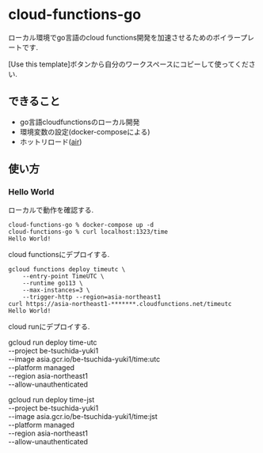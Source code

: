 # cloud-functions-go

ローカル環境でgo言語のcloud functions開発を加速させるためのボイラープレートです.

\[Use this template\]ボタンから自分のワークスペースにコピーして使ってください.

## できること

- go言語cloudfunctionsのローカル開発
- 環境変数の設定(docker-composeによる)
- ホットリロード([air](https://github.com/cosmtrek/air))

## 使い方

### Hello World

ローカルで動作を確認する.

```
cloud-functions-go % docker-compose up -d
cloud-functions-go % curl localhost:1323/time
Hello World!
```

cloud functionsにデプロイする.

```
gcloud functions deploy timeutc \
    --entry-point TimeUTC \
    --runtime go113 \
    --max-instances=3 \
    --trigger-http --region=asia-northeast1
curl https://asia-northeast1-*******.cloudfunctions.net/timeutc
Hello World!
```

cloud runにデプロイする.

gcloud run deploy time-utc \
            --project be-tsuchida-yuki1 \
            --image asia.gcr.io/be-tsuchida-yuki1/time:utc \
            --platform managed \
            --region asia-northeast1 \
            --allow-unauthenticated

gcloud run deploy time-jst \
            --project be-tsuchida-yuki1 \
            --image asia.gcr.io/be-tsuchida-yuki1/time:jst \
            --platform managed \
            --region asia-northeast1 \
            --allow-unauthenticated